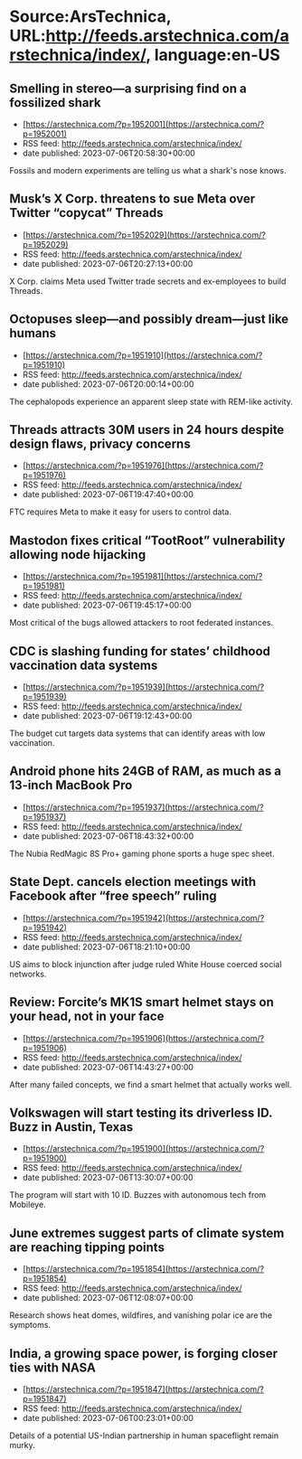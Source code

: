 # Source:ArsTechnica, URL:http://feeds.arstechnica.com/arstechnica/index/, language:en-US

## Smelling in stereo—a surprising find on a fossilized shark
 - [https://arstechnica.com/?p=1952001](https://arstechnica.com/?p=1952001)
 - RSS feed: http://feeds.arstechnica.com/arstechnica/index/
 - date published: 2023-07-06T20:58:30+00:00

Fossils and modern experiments are telling us what a shark's nose knows.

## Musk’s X Corp. threatens to sue Meta over Twitter “copycat” Threads
 - [https://arstechnica.com/?p=1952029](https://arstechnica.com/?p=1952029)
 - RSS feed: http://feeds.arstechnica.com/arstechnica/index/
 - date published: 2023-07-06T20:27:13+00:00

X Corp. claims Meta used Twitter trade secrets and ex-employees to build Threads.

## Octopuses sleep—and possibly dream—just like humans
 - [https://arstechnica.com/?p=1951910](https://arstechnica.com/?p=1951910)
 - RSS feed: http://feeds.arstechnica.com/arstechnica/index/
 - date published: 2023-07-06T20:00:14+00:00

The cephalopods experience an apparent sleep state with REM-like activity.

## Threads attracts 30M users in 24 hours despite design flaws, privacy concerns
 - [https://arstechnica.com/?p=1951976](https://arstechnica.com/?p=1951976)
 - RSS feed: http://feeds.arstechnica.com/arstechnica/index/
 - date published: 2023-07-06T19:47:40+00:00

FTC requires Meta to make it easy for users to control data.

## Mastodon fixes critical “TootRoot” vulnerability allowing node hijacking
 - [https://arstechnica.com/?p=1951981](https://arstechnica.com/?p=1951981)
 - RSS feed: http://feeds.arstechnica.com/arstechnica/index/
 - date published: 2023-07-06T19:45:17+00:00

Most critical of the bugs allowed attackers to root federated instances.

## CDC is slashing funding for states’ childhood vaccination data systems
 - [https://arstechnica.com/?p=1951939](https://arstechnica.com/?p=1951939)
 - RSS feed: http://feeds.arstechnica.com/arstechnica/index/
 - date published: 2023-07-06T19:12:43+00:00

The budget cut targets data systems that can identify areas with low vaccination.

## Android phone hits 24GB of RAM, as much as a 13-inch MacBook Pro
 - [https://arstechnica.com/?p=1951937](https://arstechnica.com/?p=1951937)
 - RSS feed: http://feeds.arstechnica.com/arstechnica/index/
 - date published: 2023-07-06T18:43:32+00:00

The Nubia RedMagic 8S Pro+ gaming phone sports a huge spec sheet.

## State Dept. cancels election meetings with Facebook after “free speech” ruling
 - [https://arstechnica.com/?p=1951942](https://arstechnica.com/?p=1951942)
 - RSS feed: http://feeds.arstechnica.com/arstechnica/index/
 - date published: 2023-07-06T18:21:10+00:00

US aims to block injunction after judge ruled White House coerced social networks.

## Review: Forcite’s MK1S smart helmet stays on your head, not in your face
 - [https://arstechnica.com/?p=1951906](https://arstechnica.com/?p=1951906)
 - RSS feed: http://feeds.arstechnica.com/arstechnica/index/
 - date published: 2023-07-06T14:43:27+00:00

After many failed concepts, we find a smart helmet that actually works well.

## Volkswagen will start testing its driverless ID. Buzz in Austin, Texas
 - [https://arstechnica.com/?p=1951900](https://arstechnica.com/?p=1951900)
 - RSS feed: http://feeds.arstechnica.com/arstechnica/index/
 - date published: 2023-07-06T13:30:07+00:00

The program will start with 10 ID. Buzzes with autonomous tech from Mobileye.

## June extremes suggest parts of climate system are reaching tipping points
 - [https://arstechnica.com/?p=1951854](https://arstechnica.com/?p=1951854)
 - RSS feed: http://feeds.arstechnica.com/arstechnica/index/
 - date published: 2023-07-06T12:08:07+00:00

Research shows heat domes, wildfires, and vanishing polar ice are the symptoms.

## India, a growing space power, is forging closer ties with NASA
 - [https://arstechnica.com/?p=1951847](https://arstechnica.com/?p=1951847)
 - RSS feed: http://feeds.arstechnica.com/arstechnica/index/
 - date published: 2023-07-06T00:23:01+00:00

Details of a potential US-Indian partnership in human spaceflight remain murky.

